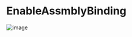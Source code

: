 # EnableAssmblyBinding

![image](https://user-images.githubusercontent.com/61636643/156439263-f38f0fa9-10b3-4e02-8b87-41505385d386.png)
